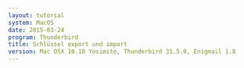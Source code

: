 ```yaml
---
layout: tutorial
system: MacOS
date: 2015-03-24
program: Thunderbird
title: Schlüssel export und import
version: Mac OSX 10.10 Yosimite, Thunderbird 31.5.0, Enigmail 1.8
---
```


